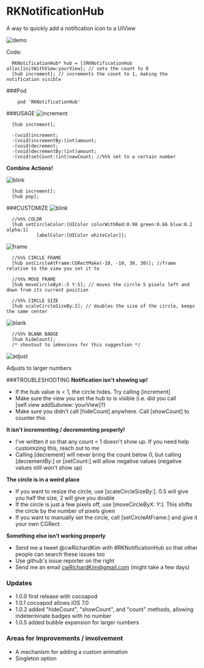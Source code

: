 RKNotificationHub
=================

A way to quickly add a notification icon to a UIView

![demo](http://i.imgur.com/SpE2BQv.gif)

Code:
``` objc
  RKNotificationHub* hub = [[RKNotificationHub alloc]initWithView:yourView]; // sets the count to 0
  [hub increment]; // increments the count to 1, making the notification visible
```

###Pod
```
    pod 'RKNotificationHub'
```

###USAGE
![increment](http://i.imgur.com/zpgkNtE.gif)
``` objc
  [hub increment];
```
``` objc
  -(void)increment;
  -(void)incrementBy:(int)amount;
  -(void)decrement;
  -(void)decrementBy:(int)amount;
  -(void)setCount:(int)newCount; //%%% set to a certain number
```

__Combine Actions!__

![blink](http://i.imgur.com/boGyL9T.gif)
``` objc
  [hub increment];
  [hub pop];
```

###CUSTOMIZE
![blink](http://i.imgur.com/Ftbrh87.gif)
``` objc
  //%%% COLOR
  [hub setCircleColor:[UIColor colorWithRed:0.98 green:0.66 blue:0.2 alpha:1] 
           labelColor:[UIColor whiteColor]];
```

![frame](http://i.imgur.com/6w9WaO4.png?1)
```objc
  //%%% CIRCLE FRAME
  [hub setCircleAtFrame:CGRectMake(-10, -10, 30, 30)]; //frame relative to the view you set it to
  
  //%%% MOVE FRAME
  [hub moveCircleByX:-5 Y:5]; // moves the circle 5 pixels left and down from its current position
  
  //%%% CIRCLE SIZE
  [hub scaleCircleSizeBy:2]; // doubles the size of the circle, keeps the same center
```

![blank](http://i.imgur.com/rhiKOPH.png)
``` objc
  //%%% BLANK BADGE
  [hub hideCount];
  /* shoutout to imkevinxu for this suggestion */
```

![adjust](http://i.imgur.com/cpQuShT.gif)

Adjusts to larger numbers


###TROUBLESHOOTING
**Notification isn't showing up!**
* If the hub value is < 1, the circle hides.  Try calling [increment]
* Make sure the view you set the hub to is visible (i.e. did you call [self.view addSubview: yourView]?)
* Make sure you didn't call [hideCount] anywhere. Call [showCount] to counter this

**It isn't incrementing / decrementing properly!**
* I've written it so that any count < 1 doesn't show up. If you need help customizing this, reach out to me
* Calling [decrement] will never bring the count below 0, but calling [decrementBy:] or [setCount:] will allow negative values (negative values still won't show up)

**The circle is in a weird place**
* If you want to resize the circle, use [scaleCircleSizeBy:]. 0.5 will give you half the size, 2 will give you double
* If the circle is just a few pixels off, use [moveCircleByX: Y:]. This shifts the circle by the number of pixels given
* If you want to manually set the circle, call [setCircleAtFrame:] and give it your own CGRect

**Something else isn't working properly**
* Send me a tweet @cwRichardKim with #RKNotificationHub so that other people can search these issues too
* Use github's issue reporter on the right
* Send me an email cwRichardKim@gmail.com (might take a few days)


### Updates
* 1.0.0 first release with cocoapod
* 1.0.1 cocoapod allows iOS 7.0
* 1.0.2 added "hideCount", "showCount", and "count" methods, allowing indeterminate badges with no number
* 1.0.5 added bubble expansion for larger numbers

### Areas for Improvements / involvement
* A mechanism for adding a custom animation
* Singleton option
